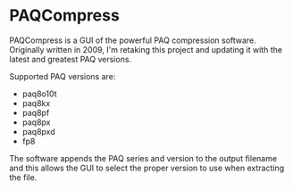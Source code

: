 # PAQCompress

PAQCompress is a GUI of the powerful PAQ compression software. Originally written in 2009, I'm retaking this project and updating it with the latest and greatest PAQ versions.

Supported PAQ versions are: 

* paq8o10t
* paq8kx
* paq8pf
* paq8px
* paq8pxd
* fp8

The software appends the PAQ series and version to the output filename and this allows the GUI to select the proper version to use when extracting the file.